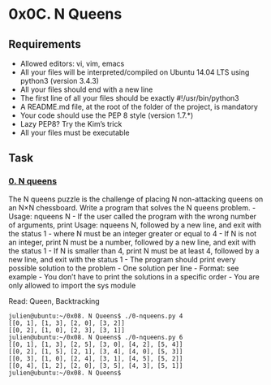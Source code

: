# 0x0C. N Queens

## Requirements
  -  Allowed editors: vi, vim, emacs
  -  All your files will be interpreted/compiled on Ubuntu 14.04 LTS using python3 (version 3.4.3)
  -  All your files should end with a new line
  -  The first line of all your files should be exactly #!/usr/bin/python3
  -  A README.md file, at the root of the folder of the project, is mandatory
  -  Your code should use the PEP 8 style (version 1.7.*)
  -  Lazy PEP8? Try the Kim’s trick
  -  All your files must be executable

## Task
### [0. N queens](./0-nqueens.py)
The N queens puzzle is the challenge of placing N non-attacking queens on an N×N chessboard. Write a program that solves the N queens problem.
    - Usage: nqueens N
        - If the user called the program with the wrong number of arguments, print Usage: nqueens N, followed by a new line, and exit with the status 1
    - where N must be an integer greater or equal to 4
        - If N is not an integer, print N must be a number, followed by a new line, and exit with the status 1
        - If N is smaller than 4, print N must be at least 4, followed by a new line, and exit with the status 1
    - The program should print every possible solution to the problem
        - One solution per line
        - Format: see example
        - You don’t have to print the solutions in a specific order
    - You are only allowed to import the sys module

Read: Queen, Backtracking
```
julien@ubuntu:~/0x08. N Queens$ ./0-nqueens.py 4
[[0, 1], [1, 3], [2, 0], [3, 2]]
[[0, 2], [1, 0], [2, 3], [3, 1]]
julien@ubuntu:~/0x08. N Queens$ ./0-nqueens.py 6
[[0, 1], [1, 3], [2, 5], [3, 0], [4, 2], [5, 4]]
[[0, 2], [1, 5], [2, 1], [3, 4], [4, 0], [5, 3]]
[[0, 3], [1, 0], [2, 4], [3, 1], [4, 5], [5, 2]]
[[0, 4], [1, 2], [2, 0], [3, 5], [4, 3], [5, 1]]
julien@ubuntu:~/0x08. N Queens$
```